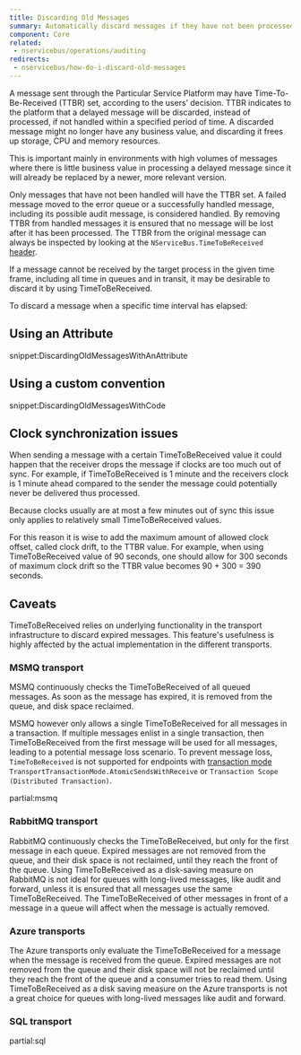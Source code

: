 ```yaml
---
title: Discarding Old Messages
summary: Automatically discard messages if they have not been processed within a given period of time.
component: Core
related:
 - nservicebus/operations/auditing
redirects:
 - nservicebus/how-do-i-discard-old-messages
---
```


A message sent through the Particular Service Platform may have Time-To-Be-Received (TTBR) set, according to the users’ decision. TTBR indicates to the platform that a delayed message will be discarded, instead of processed, if not handled within a specified period of time. A discarded message might no longer have any business value, and discarding it frees up storage, CPU and memory resources.

This is important mainly in environments with high volumes of messages where there is little business value in processing a delayed message since it will already be replaced by a newer, more relevant version.

Only messages that have not been handled will have the TTBR set. A failed message moved to the error queue or a successfully handled message, including its possible audit message, is considered handled. By removing TTBR from handled messages it is ensured that no message will be lost after it has been processed. The TTBR from the original message can always be inspected by looking at the `NServiceBus.TimeToBeReceived` [header](/nservicebus/messaging/headers.md).

If a message cannot be received by the target process in the given time frame, including all time in queues and in transit, it may be desirable to discard it by using TimeToBeReceived.


To discard a message when a specific time interval has elapsed:


## Using an Attribute

snippet:DiscardingOldMessagesWithAnAttribute


## Using a custom convention

snippet:DiscardingOldMessagesWithCode


## Clock synchronization issues

When sending a message with a certain TimeToBeReceived value it could happen that the receiver drops the message if clocks are too much out of sync. For example, if TimeToBeReceived is 1 minute and the receivers clock is 1 minute ahead compared to the sender the message could potentially never be delivered thus processed.

Because clocks usually are at most a few minutes out of sync this issue only applies to relatively small TimeToBeReceived values.

For this reason it is wise to add the maximum amount of allowed clock offset, called clock drift, to the TTBR value. For example, when using TimeToBeReceived value of 90 seconds, one should allow for 300 seconds of maximum clock drift so the TTBR value becomes 90 + 300 = 390 seconds.


## Caveats

TimeToBeReceived relies on underlying functionality in the transport infrastructure to discard expired messages. This feature's usefulness is highly affected by the actual implementation in the different transports.


### MSMQ transport

MSMQ continuously checks the TimeToBeReceived of all queued messages. As soon as the message has expired, it is removed from the queue, and disk space reclaimed. 

MSMQ however only allows a single TimeToBeReceived for all messages in a transaction. If multiple messages enlist in a single transaction, then TimeToBeReceived from the first message will be used for all messages, leading to a potential message loss scenario. To prevent message loss, `TimeToBeReceived` is not supported for endpoints with [transaction mode](/nservicebus/transports/transactions.md) `TransportTransactionMode.AtomicSendsWithReceive` or `Transaction Scope (Distributed Transaction)`.

partial:msmq


### RabbitMQ transport

RabbitMQ continuously checks the TimeToBeReceived, but only for the first message in each queue. Expired messages are not removed from the queue, and their disk space is not reclaimed, until they reach the front of the queue. Using TimeToBeReceived as a disk-saving measure on RabbitMQ is not ideal for queues with long-lived messages, like audit and forward, unless it is ensured that all messages use the same TimeToBeReceived. The TimeToBeReceived of other messages in front of a message in a queue will affect when the message is actually removed.


### Azure transports

The Azure transports only evaluate the TimeToBeReceived for a message when the message is received from the queue. Expired messages are not removed from the queue and their disk space will not be reclaimed until they reach the front of the queue and a consumer tries to read them. Using TimeToBeReceived as a disk saving measure on the Azure transports is not a great choice for queues with long-lived messages like audit and forward.


### SQL transport

partial:sql
